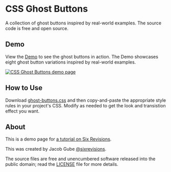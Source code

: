 # CSS Ghost Buttons

A collection of ghost buttons inspired by real-world examples. The source code is free and open source.

## Demo

View the [Demo](http://cdn.sixrevisions.com/0468-01-css-ghost-buttons/index.html) to see the ghost buttons in action. The Demo showcases eight ghost button variations inspired by real-world examples.

[![CSS Ghost Buttons demo page](http://cdn.sixrevisions.com/0468-13-ghost-button-demo.jpg)](http://cdn.sixrevisions.com/0468-01-css-ghost-buttons/index.html)

## How to Use

Download [ghost-buttons.css](https://github.com/sixrevisions/css-ghost-buttons/blob/master/ghost-buttons.css) and then copy-and-paste the appropriate style rules in your project's CSS. Modify as needed to get the look and transistion effect you want.

## About

This is a demo page for [a tutorial on Six Revisions](http://sixrevisions.com/css/ghost-buttons/).

This was created by Jacob Gube [@sixrevisions](https://twitter.com/sixrevisions).

The source files are free and unencumbered software released into the public domain; read the [LICENSE](https://github.com/sixrevisions/css-ghost-buttons/blob/master/LICENSE) file for more details.